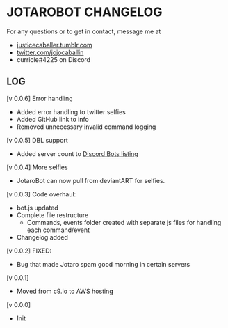 JOTAROBOT CHANGELOG
===

For any questions or to get in contact, message me at

- [justicecaballer.tumblr.com](http://justicecaballer.tumblr.com)
- [twitter.com/jojocaballin](http://twitter.com/jojocaballin)
- curricle#4225 on Discord

LOG
---

[v 0.0.6]
Error handling

- Added error handling to twitter selfies
- Added GitHub link to info
- Removed unnecessary invalid command logging

[v 0.0.5]
DBL support

- Added server count to [Discord Bots listing](https://discordbots.org/bot/521800145894113311)


[v 0.0.4]
More selfies

- JotaroBot can now pull from deviantART for selfies.

[v 0.0.3]
Code overhaul:

- bot.js updated
- Complete file restructure
  - Commands, events folder created with separate js files for handling each command/event
- Changelog added

[v 0.0.2]
FIXED:

- Bug that made Jotaro spam good morning in certain servers

[v 0.0.1]

- Moved from c9.io to AWS hosting

[v 0.0.0]

- Init